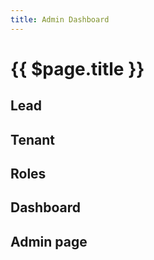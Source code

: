 ```yaml
---
title: Admin Dashboard
---
```


# {{ $page.title }}

## Lead

## Tenant

## Roles

## Dashboard

## Admin page
